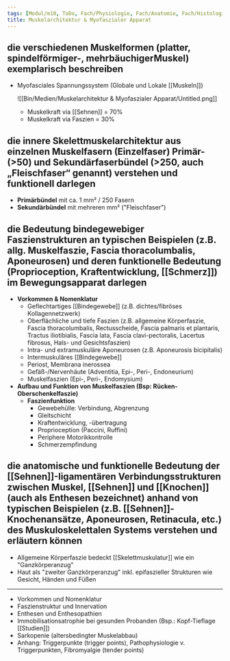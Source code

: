 ```yaml
---
tags: [Modul/m10, ToDo, Fach/Physiologie, Fach/Anatomie, Fach/Histologie]
title: Muskelarchitektur & Myofaszialer Apparat
---
```

## die verschiedenen Muskelformen (platter, spindelförmiger-, mehrbäuchigerMuskel) exemplarisch beschreiben

- Myofasciales Spannungssystem (Globale und Lokale [[Muskeln]])

    ![[Bin/Medien/Muskelarchitektur & Myofaszialer Apparat/Untitled.png]]

    - Muskelkraft via [[Sehnen]] = 70%
    - Muskelkraft via Faszien = 30%

## die innere Skelettmuskelarchitektur aus einzelnen Muskelfasern (Einzelfaser) Primär- (>50) und Sekundärfaserbündel (>250, auch „Fleischfaser“ genannt) verstehen und funktionell darlegen

- **Primärbündel** mit ca. 1 mm² / 250 Fasern
- **Sekundärbündel** mit mehreren mm² ("Fleischfaser")

## die Bedeutung bindegewebiger Faszienstrukturen an typischen Beispielen (z.B. allg. Muskelfaszie, Fascia thoracolumbalis, Aponeurosen) und deren funktionelle Bedeutung (Proprioception, Kraftentwicklung, [[Schmerz]]) im Bewegungsapparat darlegen

- **Vorkommen & Nomenklatur**
    - Geflechtartiges [[Bindegewebe]] (z.B. dichtes/fibröses Kollagennetzwerk)
    - Oberflächliche und tiefe Faszien (z.B. allgemeine Körperfaszie, Fascia thoracolumbalis, Rectusscheide, Fascia palmaris et plantaris, Tractus iliotibialis, Fascia lata, Fascia clavi-pectoralis, Lacertus fibrosus, Hals- und Gesichtsfaszien)
    - Intra- und extramuskuläre Aponeurosen (z.B. Aponeurosis bicipitalis)
    - Intermuskuläres [[Bindegewebe]]
    - Periost, Membrana inerossea
    - Gefäß-/Nervenhäute (Adventitia, Epi-, Peri-, Endoneurium)
    - Muskelfaszien (Epi-, Peri-, Endomysium)
- **Aufbau und Funktion von Muskelfaszien (Bsp: Rücken- Oberschenkelfaszie)**
    - **Faszienfunktion**
        - Gewebehülle: Verbindung, Abgrenzung
        - Gleitschicht
        - Kraftentwicklung, -übertragung
        - Proprioception (Paccini, Ruffini)
        - Periphere Motorikkontrolle
        - Schmerzempfindung

## die anatomische und funktionelle Bedeutung der [[Sehnen]]-ligamentären Verbindungsstrukturen zwischen Muskel, [[Sehnen]] und [[Knochen]] (auch als Enthesen bezeichnet) anhand von typischen Beispielen (z.B. [[Sehnen]]-Knochenansätze, Aponeurosen, Retinacula, etc.) des Muskuloskelettalen Systems verstehen und erläutern können

- Allgemeine Körperfaszie bedeckt [[Skelettmuskulatur]] wie ein "Ganzkörperanzug"
- Haut als "zweiter Ganzkörperanzug" inkl. epifaszieller Strukturen wie Gesicht, Händen und Füßen


---

- Vorkommen und Nomenklatur
- Faszienstruktur und Innervation
- Enthesen und Enthesopathien
- Immobilisationsatrophie bei gesunden Probanden (Bsp.: Kopf-Tieflage [[Studien]])
- Sarkopenie (altersbedingter Muskelabbau)
- Anhang: Triggerpunkte (trigger points), Pathophysiologie v. Triggerpunkten, Fibromyalgie (tender points)

